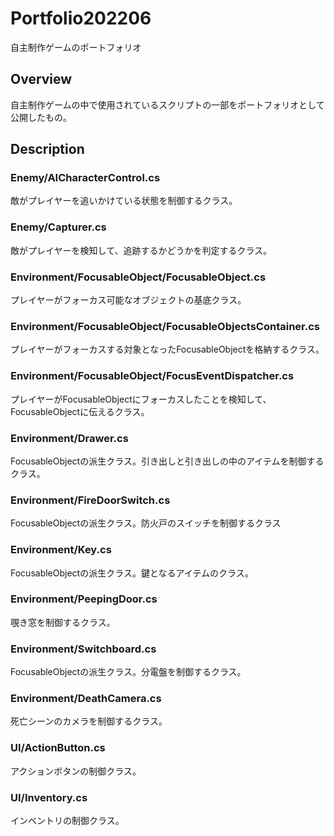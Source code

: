 # Portfolio202206
自主制作ゲームのポートフォリオ

## Overview
自主制作ゲームの中で使用されているスクリプトの一部をポートフォリオとして公開したもの。

## Description
### Enemy/AICharacterControl.cs
敵がプレイヤーを追いかけている状態を制御するクラス。

### Enemy/Capturer.cs
敵がプレイヤーを検知して、追跡するかどうかを判定するクラス。

### Environment/FocusableObject/FocusableObject.cs
プレイヤーがフォーカス可能なオブジェクトの基底クラス。

### Environment/FocusableObject/FocusableObjectsContainer.cs
プレイヤーがフォーカスする対象となったFocusableObjectを格納するクラス。

### Environment/FocusableObject/FocusEventDispatcher.cs
プレイヤーがFocusableObjectにフォーカスしたことを検知して、FocusableObjectに伝えるクラス。

### Environment/Drawer.cs
FocusableObjectの派生クラス。引き出しと引き出しの中のアイテムを制御するクラス。

### Environment/FireDoorSwitch.cs
FocusableObjectの派生クラス。防火戸のスイッチを制御するクラス

### Environment/Key.cs
FocusableObjectの派生クラス。鍵となるアイテムのクラス。

### Environment/PeepingDoor.cs
覗き窓を制御するクラス。

### Environment/Switchboard.cs
FocusableObjectの派生クラス。分電盤を制御するクラス。

### Environment/DeathCamera.cs
死亡シーンのカメラを制御するクラス。

### UI/ActionButton.cs
アクションボタンの制御クラス。

### UI/Inventory.cs
インベントリの制御クラス。

